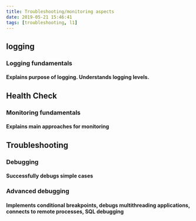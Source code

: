 ```yaml
---
title: Troubleshooting/monitoring aspects
date: 2019-05-21 15:46:41
tags: [troubleshooting, l1]
---
```


## logging

### Logging fundamentals

#### Explains purpose of logging. Understands logging levels.

## Health Check

### Monitoring fundamentals

#### Explains main approaches for monitoring

## Troubleshooting

### Debugging

#### Successfully debugs simple cases

### Advanced debugging

#### Implements conditional breakpoints, debugs multithreading applications, connects to remote processes, SQL debugging
